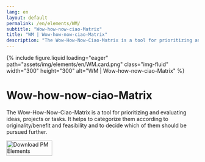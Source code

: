 ```yaml
---
lang: en
layout: default
permalink: /en/elements/WM/
subtitle: "Wow-how-now-ciao-Matrix"
title: "WM | Wow-how-now-ciao-Matrix"
description: "The Wow-How-Now-Ciao-Matrix is a tool for prioritizing and evaluating ideas, projects or tasks. It helps to categorize them according to originality/benefit and feasibility and to decide which of them should be pursued further."
---
```


{% include figure.liquid loading="eager" path="assets/img/elements/en/WM.card.png" class="img-fluid" width="300" height="300" alt="WM | Wow-how-now-ciao-Matrix" %}

# Wow-how-now-ciao-Matrix

The Wow-How-Now-Ciao-Matrix is a tool for prioritizing and evaluating ideas, projects or tasks. It helps to categorize them according to originality/benefit and feasibility and to decide which of them should be pursued further.

<a href="https://apps.apple.com/app/apple-store/id6738084498?pt=127441684&ct=website&mt=8">
  <img src="{{ "assets/img/en/appstore.png" | relative_url }}" width="120" height="40" alt="Download PM Elements">
</a>
